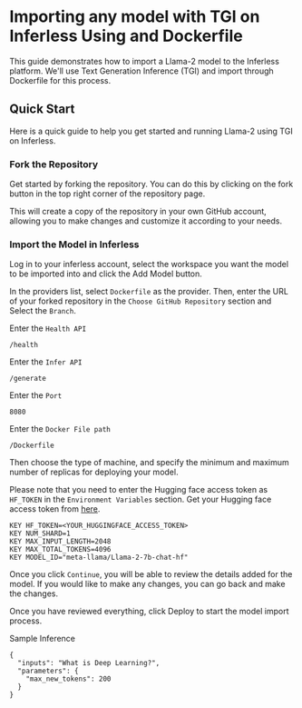 # Importing any model with TGI on Inferless Using and Dockerfile

This guide demonstrates how to import a Llama-2 model to the Inferless platform. We'll use Text Generation Inference (TGI) and import through Dockerfile for this process.

## Quick Start
Here is a quick guide to help you get started and running Llama-2 using TGI on Inferless.

### Fork the Repository
Get started by forking the repository. You can do this by clicking on the fork button in the top right corner of the repository page.

This will create a copy of the repository in your own GitHub account, allowing you to make changes and customize it according to your needs.

### Import the Model in Inferless
Log in to your inferless account, select the workspace you want the model to be imported into and click the Add Model button.

In the providers list, select `Dockerfile` as the provider. Then, enter the URL of your forked repository in the `Choose GitHub Repository` section and Select the `Branch`.

Enter the `Health API`

```
/health
```

Enter the `Infer API`
```
/generate
```

Enter the `Port`
```
8080
```

Enter the `Docker File path`
```
/Dockerfile
```

Then choose the type of machine, and specify the minimum and maximum number of replicas for deploying your model.

Please note that you need to enter the Hugging face access token as `HF_TOKEN` in the `Environment Variables` section.
Get your Hugging face access token from [here](https://huggingface.co/settings/tokens).


```
KEY HF_TOKEN=<YOUR_HUGGINGFACE_ACCESS_TOKEN>
KEY NUM_SHARD=1
KEY MAX_INPUT_LENGTH=2048
KEY MAX_TOTAL_TOKENS=4096
KEY MODEL_ID="meta-llama/Llama-2-7b-chat-hf"

```
Once you click `Continue`, you will be able to review the details added for the model. If you would like to make any changes, you can go back and make the changes.

Once you have reviewed everything, click Deploy to start the model import process.

Sample Inference 

```
{
  "inputs": "What is Deep Learning?",
  "parameters": {
    "max_new_tokens": 200
  }
}
```

